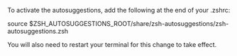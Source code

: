 To activate the autosuggestions, add the following at the end of your .zshrc:

source $ZSH_AUTOSUGGESTIONS_ROOT/share/zsh-autosuggestions/zsh-autosuggestions.zsh

You will also need to restart your terminal for this change to take effect.